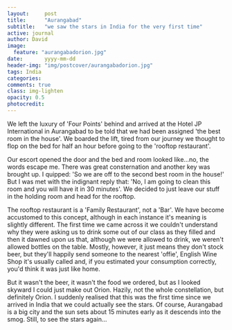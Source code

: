 ```yaml
---
layout:     post
title:      "Aurangabad"
subtitle:   "we saw the stars in India for the very first time"
active: journal
author: David
image:
  feature: "aurangabadorion.jpg"
date:       yyyy-mm-dd
header-img: "img/postcover/aurangabadorion.jpg"
tags: India
categories: 
comments: true
class: img-lighten 
opacity: 0.5
photocredit:
---
```


We left the luxury of 'Four Points' behind and arrived at the Hotel JP International in Aurangabad to be told that we had been assigned 'the best room in the house'. We boarded the lift, tired from our journey we thought to flop on the bed for half an hour before going to the 'rooftop restaurant'.

Our escort opened the door and the bed and room looked like...no, the words escape me. There was great consternation and another key was brought up. I quipped: 'So we are off to the second best room in the house!' But I was met with the indignant reply that: 'No, I am going to clean this room and you will have it in 30 minutes'. We decided to just leave our stuff in the holding room and head for the rooftop.

The rooftop restaurant is a 'Family Restaurant', not a 'Bar'. We have become accustomed to this concept, although in each instance it's meaning is slightly different. The first time we came across it we couldn't understand why they were asking us to drink some out of our class as they filled and then it dawned upon us that, although we were allowed to drink, we weren't allowed bottles on the table. Mostly, however, it just means they don't stock beer, but they'll happily send someone to the nearest 'offie', English Wine Shop it's usually called and, if you estimated your consumption correctly, you'd think it was just like home.

But it wasn't the beer, it wasn't the food we ordered, but as I looked skyward I could just make out Orion. Hazily, not the whole constellation, but definitely Orion. I suddenly realised that this was the first time since we arrived in India that we could actually see the stars. Of course, Aurangabad is a big city and the sun sets about 15 minutes early as it descends into the smog. Still, to see the stars again...







